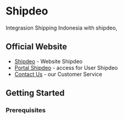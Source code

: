 # Shipdeo
Integrasion Shipping Indonesia with shipdeo, 

## Official Website

* [Shipdeo](http://www.shipdeo.com/) - Website Shipdeo
* [Portal Shipdeo](https://portal.shipdeo.com/) - access for User Shipdeo
* [Contact Us](https://api.whatsapp.com/send/?phone=6287897759000&text&type=phone_number&app_absent=0) - our Customer Service

## Getting Started

### Prerequisites
